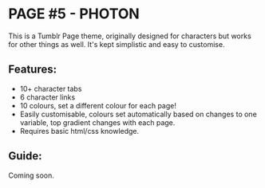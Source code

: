 # PAGE #5 - PHOTON

This is a Tumblr Page theme, originally designed for characters but works for other things as well. It's kept simplistic and easy to customise.

## Features:

- 10+ character tabs
- 6 character links
- 10 colours, set a different colour for each page!
- Easily customisable, colours set automatically based on changes to one variable, top gradient changes with each page.
- Requires basic html/css knowledge.

## Guide:

Coming soon.
